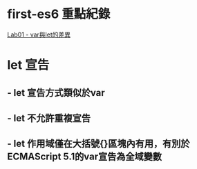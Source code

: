 first-es6 重點紀錄
===========================================
[Lab01 - var與let的差異](labs/lab01.js)  
# let 宣告  
## - let 宣告方式類似於var
## - let 不允許重複宣告
## - let 作用域僅在大括號{}區塊內有用，有別於ECMAScript 5.1的var宣告為全域變數
